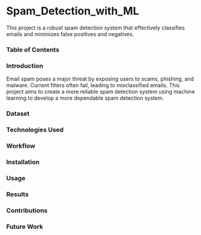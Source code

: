 # Spam_Detection_with_ML
This project is a robust spam detection system that effectively classifies emails and minimizes false positives and negatives.

### Table of Contents

### Introduction
Email spam poses a major threat by exposing users to scams, phishing, and malware. Current filters often fail, leading to misclassified emails. This project aims to create a more reliable spam detection system using machine learning to develop a more dependable spam detection system.

### Dataset

### Technologies Used

### Workflow
                         
### Installation

### Usage

### Results

### Contributions

### Future Work
